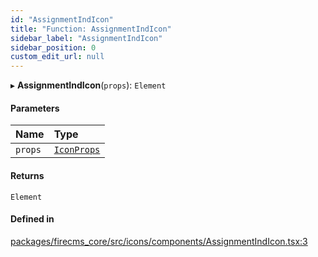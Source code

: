 ```yaml
---
id: "AssignmentIndIcon"
title: "Function: AssignmentIndIcon"
sidebar_label: "AssignmentIndIcon"
sidebar_position: 0
custom_edit_url: null
---
```


▸ **AssignmentIndIcon**(`props`): `Element`

#### Parameters

| Name | Type |
| :------ | :------ |
| `props` | [`IconProps`](../types/IconProps.md) |

#### Returns

`Element`

#### Defined in

[packages/firecms_core/src/icons/components/AssignmentIndIcon.tsx:3](https://github.com/FireCMSco/firecms/blob/d45f3739/packages/firecms_core/src/icons/components/AssignmentIndIcon.tsx#L3)
